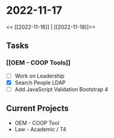 # 2022-11-17
<< [[2022-11-16]] | [[2022-11-18]]>>
## Tasks
### [[OEM - COOP Tools]]
- [ ] Work on Leadership
- [x] Search People LDAP
- [ ] Add JavaScript Validation Bootstrap 4

## Current Projects
- OEM - COOP Tool
- Law - Academic / T4





